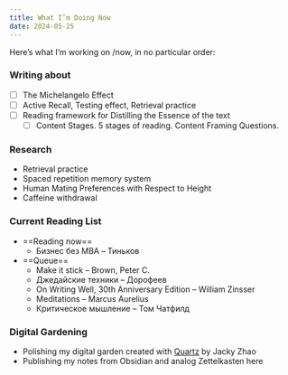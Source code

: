 ```yaml
---
title: What I’m Doing Now
date: 2024-05-25
---
```

Here’s what I’m working on /now, in no particular order:

### Writing about
- [ ] The Michelangelo Effect
- [ ] Active Recall, Testing effect, Retrieval practice
- [ ] Reading framework for Distilling the Essence of the text
	- [ ] Content Stages. 5 stages of reading. Content Framing Questions.

### Research
- Retrieval practice
- Spaced repetition memory system
- Human Mating Preferences with Respect to Height
- Caffeine withdrawal

### Current Reading List
- ==Reading now==
	- Бизнес без MBA – Тиньков
- ==Queue==
	- Make it stick – Brown, Peter C.
	- Джедайские техники – Дорофеев
	- On Writing Well, 30th Anniversary Edition – William Zinsser
	- Meditations – Marcus Aurelius
	- Критическое мышление – Том Чатфилд

### Digital Gardening
- Polishing my digital garden created with [Quartz](https://quartz.jzhao.xyz/) by Jacky Zhao
- Publishing my notes from Obsidian and analog Zettelkasten here